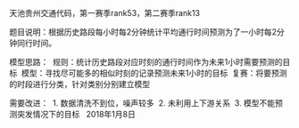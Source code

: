 天池贵州交通代码，第一赛季rank53，第二赛季rank13

题目说明：根据历史路段每小时每2分钟统计平均通行时间预测为了一小时每2分钟同行时间。

模型思路：
  规则：统计历史路段对应时刻的通行时间作为未来1小时需要预测的目标
  模型：寻找尽可能多的相似时刻的记录预测未来1小时的目标
  复赛：将要预测的时段进行分类，针对类别分别建立模型

需要改进：
  1. 数据清洗不到位，噪声较多
  2. 未利用上下游关系
  3. 模型不能预测突发情况下的目标
  
2018年1月8日


